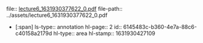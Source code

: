 file:: [lecture6_1631930377622_0.pdf](../assets/lecture6_1631930377622_0.pdf)
file-path:: ../assets/lecture6_1631930377622_0.pdf

- [:span]
  ls-type:: annotation
  hl-page:: 2
  id:: 6145483c-b360-4e7a-88c6-c40158a2179d
  hl-type:: area
  hl-stamp:: 1631930427109